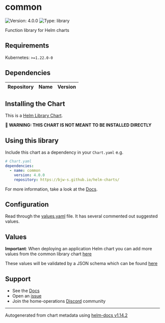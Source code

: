 # common

![Version: 4.0.0](https://img.shields.io/badge/Version-4.0.0-informational?style=flat-square) ![Type: library](https://img.shields.io/badge/Type-library-informational?style=flat-square)

Function library for Helm charts

## Requirements

Kubernetes: `>=1.22.0-0`

## Dependencies

| Repository | Name | Version |
|------------|------|---------|

## Installing the Chart

This is a [Helm Library Chart](https://helm.sh/docs/topics/library_charts/#helm).

**🚨 WARNING: THIS CHART IS NOT MEANT TO BE INSTALLED DIRECTLY**

## Using this library

Include this chart as a dependency in your `Chart.yaml` e.g.

```yaml
# Chart.yaml
dependencies:
  - name: common
    version: 4.0.0
    repository: https://bjw-s.github.io/helm-charts/
```

For more information, take a look at the [Docs](http://bjw-s.github.io/helm-charts/docs/common-library/introduction/).

## Configuration

Read through the [values.yaml](./values.yaml) file. It has several commented out suggested values.

## Values

**Important**: When deploying an application Helm chart you can add more values from the common library chart [here](https://github.com/bjw-s/helm-charts/tree/main/charts/library/common/values.yaml)

These values will be validated by a JSON schema which can be found [here](https://github.com/bjw-s/helm-charts/tree/main/charts/library/common/values.schema.json)

## Support

- See the [Docs](http://bjw-s.github.io/helm-charts/docs/)
- Open an [issue](https://github.com/bjw-s/helm-charts/issues/new/choose)
- Join the home-operations [Discord](https://discord.gg/home-operations) community

----------------------------------------------
Autogenerated from chart metadata using [helm-docs v1.14.2](https://github.com/norwoodj/helm-docs/releases/v1.14.2)

